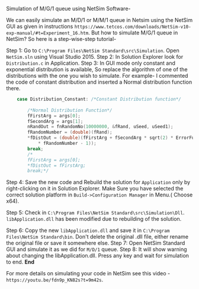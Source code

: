 Simulation of M/G/1 queue using NetSim Software-

We can easily simulate an M/D/1 or M/M/1 queue in Netsim using the NetSim GUI as given in instructions `https://www.tetcos.com/downloads/NetSim-v10-exp-manual/#t=Experiment_16.htm`. But how to simulate M/G/1 queue in NetSim? So here is a step-wise-step tutorial-

Step 1: Go to `C:\Program Files\NetSim Standard\src\Simulation`. Open `NetSim.sln` using Visual Studio 2015.
Step 2: In Solution Explorer look for `Distribution.c` in Application.
Step 3: In GUI mode only constant and exponential distribution is available, So replace the algorithm of one of the distributions with the one you wish to simulate.
For example- I commented the code of constant distribution and inserted a Normal distribution function there.
```C++
    case Distribution_Constant: /*Constant Distribution function*/
        
        /*Normal Distribution Function*/
        fFirstArg = args[0];
        fSecondArg = args[1];
        nRandOut = fnRandomNo(10000000, &fRand, uSeed, uSeed1);
        fRandomNumber = (double)(fRand);
        *fDistOut = (double)(fFirstArg + fSecondArg * sqrt(2) * ErrorFun(2
            * fRandomNumber - 1));
        break;
        /*
        fFirstArg = args[0];
        *fDistOut = fFirstArg;
        break;*/
```
Step 4: Save the new code and Rebuild the solution for `Application` only by right-clicking on it in Solution Explorer.
Make Sure you have selected the correct solution platform in `Build->Configuration Manager` in Menu.( Choose x64).

Step 5: Check in `C:\Program Files\NetSim Standard\src\Simulation\Dll`. `libApplication.dll` has been modified due to rebuilding of the solution.

Step 6: Copy the new `libApplication.dll` and save it in `C:\Program Files\NetSim Standard\bin`. Don't delete the original .dll file, either rename the original file or save it somewhere else.
Step 7: Open NetSim Standard GUI and simulate it as we did for `M/D/1` queue.
Step 8: It will show warning about changing the libApplication.dll. Press any key and wait for simulation to end.
**End**

For more details on simulating your code in NetSim see this video - `https://youtu.be/fdn9p_KN82s?t=9m42s`.
